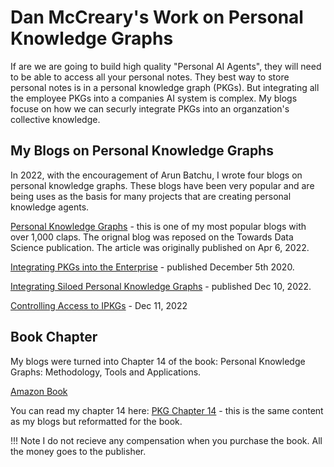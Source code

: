 # Dan McCreary's Work on Personal Knowledge Graphs

If are we are going to build high quality "Personal AI Agents", they will need to be able to access all your
personal notes.  They best way to store personal notes is
in a personal knowledge graph (PKGs).  But integrating all
the employee PKGs into a companies AI system is complex.  My blogs
focuse on how we can securly integrate PKGs into an organzation's collective knowledge.

## My Blogs on Personal Knowledge Graphs

In 2022, with the encouragement of Arun Batchu, I wrote four blogs on personal knowledge graphs.  These blogs have been very popular and are
being uses as the basis for many projects that are creating personal knowledge agents.

[Personal Knowledge Graphs](https://towardsdatascience.com/personal-knowledge-graphs-9a23a0b099af) - this is one of my most popular blogs with over 1,000 claps.  The orignal blog was reposed on the Towards Data Science publication.  The article was originally published on Apr 6, 2022.

[Integrating PKGs into the Enterprise](https://medium.com/p/31c913b96b94) - published December 5th 2020.

[Integrating Siloed Personal Knowledge Graphs](https://dmccreary.medium.com/integrating-siloed-personal-knowledge-graphs-d0e68bd06685) - published Dec 10, 2022.

[Controlling Access to IPKGs](https://dmccreary.medium.com/controlling-access-to-ipkgs-8fbc5e0d6896) - Dec 11, 2022

## Book Chapter

My blogs were turned into Chapter 14 of the book: Personal Knowledge Graphs: Methodology, Tools and Applications.

[Amazon Book](https://www.amazon.com/Personal-Knowledge-Graphs-PKGs-applications/dp/1839537019)

You can read my chapter 14 here: [PKG Chapter 14](https://github.com/dmccreary/dmccreary/blob/master/PKG-Chapter-14.pdf) - this is the same content as my blogs but reformatted for the book.

!!! Note
    I do not recieve any compensation when you purchase the book.  All the money goes to the publisher.
